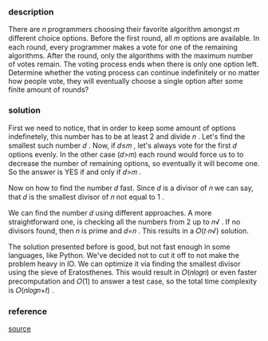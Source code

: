 ### description

There are 𝑛
programmers choosing their favorite algorithm amongst 𝑚
different choice options. Before the first round, all 𝑚
options are available. In each round, every programmer makes a vote for one of the remaining algorithms. After the
round, only the algorithms with the maximum number of votes remain. The voting process ends when there is only one
option left. Determine whether the voting process can continue indefinitely or no matter how people vote, they will
eventually choose a single option after some finite amount of rounds?

### solution

First we need to notice, that in order to keep some amount of options indefinetely, this number has to be at least 2
and divide 𝑛
. Let's find the smallest such number 𝑑
. Now, if 𝑑≤𝑚
, let's always vote for the first 𝑑
options evenly. In the other case (𝑑>𝑚)
each round would force us to to decrease the number of remaining options, so eventually it will become one. So the
answer is YES if and only if 𝑑>𝑚
.

Now on how to find the number 𝑑
fast. Since 𝑑
is a divisor of 𝑛
we can say, that 𝑑
is the smallest divisor of 𝑛
not equal to 1
.

We can find the number 𝑑
using different approaches. A more straightforward one, is checking all the numbers from 2
up to 𝑛√
. If no divisors found, then 𝑛
is prime and 𝑑=𝑛
. This results in a 𝑂(𝑡⋅𝑛√)
solution.

The solution presented before is good, but not fast enough in some languages, like Python. We've decided not to cut it
off to not make the problem heavy in IO. We can optimize it via finding the smallest divisor using the sieve of
Eratosthenes. This would result in 𝑂(𝑛𝑙𝑜𝑔𝑛)
or even faster precomputation and 𝑂(1)
to answer a test case, so the total time complexity is 𝑂(𝑛𝑙𝑜𝑔𝑛+𝑡)
.

### reference

[source](https://codeforces.com/problemset/problem/1826/C)